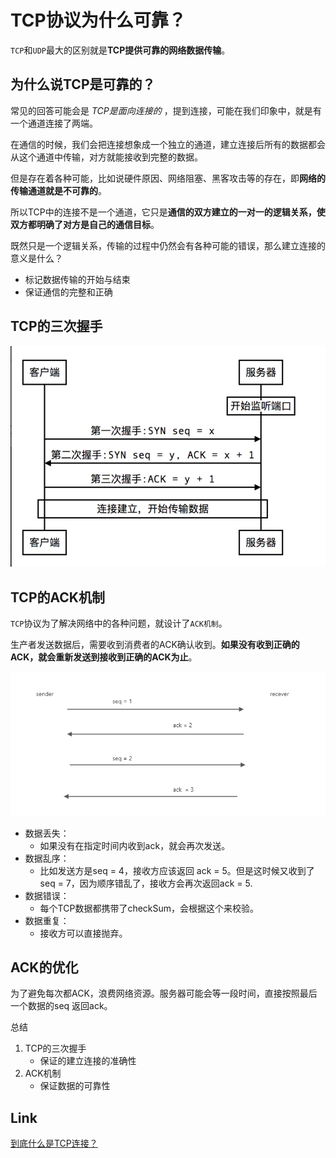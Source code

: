 # TCP协议为什么可靠？
`TCP`和`UDP`最大的区别就是**TCP提供可靠的网络数据传输**。

## 为什么说TCP是可靠的？
常见的回答可能会是 _TCP是面向连接的_ ，提到连接，可能在我们印象中，就是有一个通道连接了两端。

在通信的时候，我们会把连接想象成一个独立的通道，建立连接后所有的数据都会从这个通道中传输，对方就能接收到完整的数据。

但是存在着各种可能，比如说硬件原因、网络阻塞、黑客攻击等的存在，即**网络的传输通道就是不可靠的**。

所以TCP中的连接不是一个通道，它只是**通信的双方建立的一对一的逻辑关系，使双方都明确了对方是自己的通信目标**。

既然只是一个逻辑关系，传输的过程中仍然会有各种可能的错误，那么建立连接的意义是什么？
- 标记数据传输的开始与结束 
- 保证通信的完整和正确

## TCP的三次握手
![img.png](../assert/img.png)


## TCP的ACK机制
`TCP`协议为了解决网络中的各种问题，就设计了`ACK机制`。

生产者发送数据后，需要收到消费者的ACK确认收到。**如果没有收到正确的ACK，就会重新发送到接收到正确的ACK为止**。

![img.png](../assert/img2.png)

- 数据丢失： 
  - 如果没有在指定时间内收到ack，就会再次发送。 
- 数据乱序：
  - 比如发送方是seq = 4，接收方应该返回 ack = 5。但是这时候又收到了seq = 7，因为顺序错乱了，接收方会再次返回ack = 5.
- 数据错误：
  - 每个TCP数据都携带了checkSum，会根据这个来校验。
- 数据重复：
  - 接收方可以直接抛弃。

## ACK的优化
为了避免每次都ACK，浪费网络资源。服务器可能会等一段时间，直接按照最后一个数据的seq 返回ack。


总结
1. TCP的三次握手
   - 保证的建立连接的准确性
2. ACK机制
   - 保证数据的可靠性


## Link
[到底什么是TCP连接？](https://blog.csdn.net/zdavb/article/details/47790229)